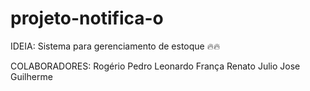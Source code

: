 # projeto-notifica-o

IDEIA: Sistema para gerenciamento de estoque 🔥🔥

COLABORADORES:
Rogério Pedro
Leonardo França
Renato Julio
Jose Guilherme
